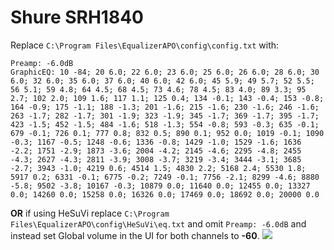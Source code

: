 # Shure SRH1840
Replace `C:\Program Files\EqualizerAPO\config\config.txt` with:
```
Preamp: -6.0dB
GraphicEQ: 10 -84; 20 6.0; 22 6.0; 23 6.0; 25 6.0; 26 6.0; 28 6.0; 30 6.0; 32 6.0; 35 6.0; 37 6.0; 40 6.0; 42 6.0; 45 5.9; 49 5.7; 52 5.5; 56 5.1; 59 4.8; 64 4.5; 68 4.5; 73 4.6; 78 4.5; 83 4.0; 89 3.3; 95 2.7; 102 2.0; 109 1.6; 117 1.1; 125 0.4; 134 -0.1; 143 -0.4; 153 -0.8; 164 -0.9; 175 -1.1; 188 -1.3; 201 -1.6; 215 -1.6; 230 -1.6; 246 -1.6; 263 -1.7; 282 -1.7; 301 -1.9; 323 -1.9; 345 -1.7; 369 -1.7; 395 -1.7; 423 -1.5; 452 -1.5; 484 -1.6; 518 -1.3; 554 -0.8; 593 -0.3; 635 -0.1; 679 -0.1; 726 0.1; 777 0.8; 832 0.5; 890 0.1; 952 0.0; 1019 -0.1; 1090 -0.3; 1167 -0.5; 1248 -0.6; 1336 -0.8; 1429 -1.0; 1529 -1.6; 1636 -2.2; 1751 -2.9; 1873 -3.6; 2004 -4.2; 2145 -4.6; 2295 -4.8; 2455 -4.3; 2627 -4.3; 2811 -3.9; 3008 -3.7; 3219 -3.4; 3444 -3.1; 3685 -2.7; 3943 -1.0; 4219 0.6; 4514 1.5; 4830 2.2; 5168 2.4; 5530 1.8; 5917 0.2; 6331 -0.1; 6775 -0.2; 7249 -0.1; 7756 -2.1; 8299 -4.6; 8880 -5.8; 9502 -3.8; 10167 -0.3; 10879 0.0; 11640 0.0; 12455 0.0; 13327 0.0; 14260 0.0; 15258 0.0; 16326 0.0; 17469 0.0; 18692 0.0; 20000 0.0
```
**OR** if using HeSuVi replace `C:\Program Files\EqualizerAPO\config\HeSuVi\eq.txt` and omit `Preamp: -6.0dB` and instead set Global volume in the UI for both channels to **-60**.
![](https://raw.githubusercontent.com/jaakkopasanen/AutoEq/master/results/Innerfidelity%202017/innerfidelity/onear/Shure%20SRH1840/Shure%20SRH1840.png)